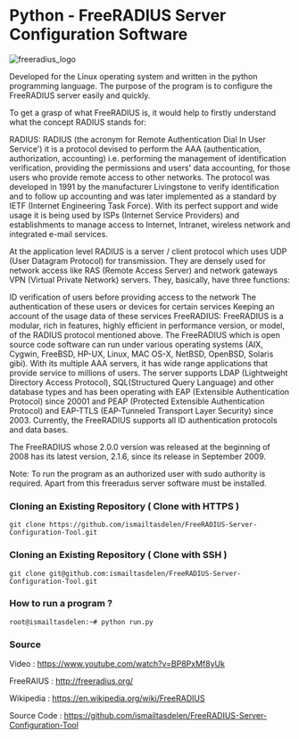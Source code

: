 # Python - FreeRADIUS Server Configuration Software

![freeradius_logo](https://cloud.githubusercontent.com/assets/15425071/18670557/345614e2-7f49-11e6-86df-60b6d364354d.png)

Developed for the Linux operating system and written in the python programming language. The purpose of the program is to configure the FreeRADIUS server easily and quickly.

To get a grasp of what FreeRADIUS is, it would help to firstly understand what the concept RADIUS stands for:

RADIUS:
RADIUS (the acronym for Remote Authentication Dial In User Service') it is a protocol devised to perform the AAA (authentication, authorization, accounting) i.e. performing the management of identification verification, providing the permissions and users' data accounting, for those users who provide remote access to other networks. The protocol was developed in 1991 by the manufacturer Livingstone to verify identification and to follow up accounting and was later implemented as a standard by IETF (Internet Engineering Task Force). With its perfect support and wide usage it is being used by ISPs (Internet Service Providers) and establishments to manage access to Internet, Intranet, wireless network and integrated e-mail services.

At the application level RADIUS is a server / client protocol which uses UDP (User Datagram Protocol) for transmission. They are densely used for network access like RAS (Remote Access Server) and network gateways VPN (Virtual Private Network) servers. They, basically, have three functions:

ID verification of users before providing access to the network
The authentication of these users or devices for certain services
Keeping an account of the usage data of these services
FreeRADIUS: FreeRADIUS is a modular, rich in features, highly efficient in performance version, or model, of the RADIUS protocol mentioned above. The FreeRADIUS which is open source code software can run under various operating systems (AIX, Cygwin, FreeBSD, HP-UX, Linux, MAC OS-X, NetBSD, OpenBSD, Solaris gibi). With its multiple AAA servers, it has wide range applications that provide service to millions of users. The server supports LDAP (Lightweight Directory Access Protocol), SQL(Structured Query Language) and other database types and has been operating with EAP (Extensible Authentication Protocol) since 20001 and PEAP (Protected Extensible Authentication Protocol) and EAP-TTLS (EAP-Tunneled Transport Layer Security) since 2003. Currently, the FreeRADIUS supports all ID authentication protocols and data bases.

The FreeRADIUS whose 2.0.0 version was released at the beginning of 2008 has its latest version, 2.1.6, since its release in September 2009.

Note: To run the program as an authorized user with sudo authority
is required. Apart from this freeraduıs server software must be installed.

### Cloning an Existing Repository ( Clone with HTTPS )
```
git clone https://github.com/ismailtasdelen/FreeRADIUS-Server-Configuration-Tool.git
```

### Cloning an Existing Repository ( Clone with SSH )
```
git clone git@github.com:ismailtasdelen/FreeRADIUS-Server-Configuration-Tool.git
```

### How to run a program ?
```
root@ismailtasdelen:~# python run.py
```

### Source

Video : https://www.youtube.com/watch?v=BP8PxMf8yUk

FreeRAIUS : http://freeradius.org/

Wikipedia : https://en.wikipedia.org/wiki/FreeRADIUS

Source Code : https://github.com/ismailtasdelen/FreeRADIUS-Server-Configuration-Tool

